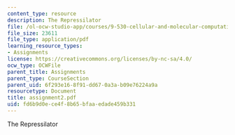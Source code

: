 ```yaml
---
content_type: resource
description: The Repressilator
file: /ol-ocw-studio-app/courses/9-530-cellular-and-molecular-computation-spring-2000/fd6b9d0ece4f8b65bfaaedade459b331_assignment2.pdf
file_size: 23611
file_type: application/pdf
learning_resource_types:
- Assignments
license: https://creativecommons.org/licenses/by-nc-sa/4.0/
ocw_type: OCWFile
parent_title: Assignments
parent_type: CourseSection
parent_uid: 6f293e16-8f91-dd67-0a3a-b09e76224a9a
resourcetype: Document
title: assignment2.pdf
uid: fd6b9d0e-ce4f-8b65-bfaa-edade459b331
---
```

The Repressilator